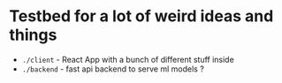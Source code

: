 # Testbed for a lot of weird ideas and things

- `./client` - React App with a bunch of different stuff inside 
- `./backend` - fast api backend to serve ml models ?